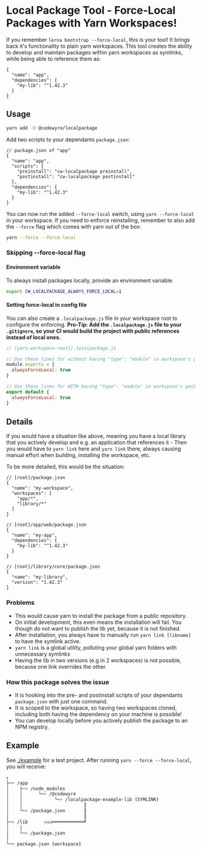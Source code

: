 # Local Package Tool - Force-Local Packages with Yarn Workspaces!

If you remember `lerna bootstrap --force-local`, this is your tool! It brings back it's functionality to plain yarn workspaces.
This tool creates the ability to develop and maintain packages within yarn workspaces as symlinks, while being able to reference them as:

```jsonc
{
  "name": "app",
  "dependencies": {
    "my-lib": "^1.42.3"
  }
}
```

## Usage

```sh
yarn add -D @codewyre/localpackage
```

Add two scripts to your dependants `package.json`:

```jsonc
// package.json of "app"
{
  "name": "app",
  "scripts": {
    "preinstall": "cw-localpackage preinstall",
    "postinstall": "cw-localpackage postinstall"
  },
  "dependencies": {
    "my-lib": "^1.42.3"
  }
}
```

You can now run the added `--force-local` switch, using `yarn --force-local` in your workspace. If you need to enforce reinstalling, remember to also add the `--force` flag which comes with yarn out of the box:

```sh
yarn --force --force-local
```

### Skipping --force-local flag

#### Environment variable

To always install packages locally, provide an environment variable:

```sh
export CW_LOCALPACKAGE_ALWAYS_FORCE_LOCAL=1
```

#### Setting force-local in config file

You can also create a `.localpackage.js` file in your workspace root to configure the enforcing.
**Pro-Tip: Add the `.localpackage.js` file to your `.gitignore`, so your CI would build the project with public references instead of local ones.**

```js
// [yarn-workspace-root]/.localpackage.js

// Use these lines for without having "type": "module" in workspace's package.json
module.exports = {
  alwaysForceLocal: true
}

// Use these lines for WITH having "type": "module" in workspace's package.json
export default {
  alwaysForceLocal: true
}
```

## Details

If you would have a situation like above, meaning you have a local library that you actively develop and e.g. an application that references it - Then you would have to `yarn link` here and `yarn link` there, always causing manual effort when building, installing the workspace, etc.

To be more detailed, this would be the situation:

```jsonc
// [root]/package.json
{
  "name": "my-workspace",
  "workspaces": [
    "app/*",
    "library/*"
  ]
}
```

```jsonc
// [root]/app/web/package.json
{
  "name": "my-app",
  "dependencies": {
    "my-lib": "^1.42.3"
  }
}
```

```jsonc
// [root]/library/core/package.json
{
  "name": "my-library",
  "version": "1.42.3"
}
```

### Problems
- This would cause yarn to install the package from a public repository.
- On initial development, this even means the installation will fail. You though do not want to publish the lib yet, because it is not finished.
- After installation, you always have to manually run `yarn link [libname]` to have the symlink active.
- `yarn link` is a global utility, polluting your global yarn folders with unnecessary symlinks
- Having the lib in two versions (e.g in 2 workspaces) is not possible, because one link overrides the other.

### How this package solves the issue

- It is hooking into the pre- and postinstall scripts of your dependants `package.json` with just one command.
- It is scoped to the workspace, so having two workspaces cloned, including both having the dependency on your machine is possible!
- You can develop locally before you actively publish the package to an NPM registry.

## Example

See [./example](./example/) for a test project. After running `yarn --force --force-local`, you will receive:

```sh
┐
├─> /app
│    ├─> /node_modules
│    │      └─> /@codewyre
│    │            └─> /localpackage-example-lib (SYMLINK)
│    │                       ║
│    └─> /package.json       ║
│                            ║
├─> /lib      ◁◁◁════════════╝
│    │
│    └─> /package.json
│
└─> package.json (workspace)
```
